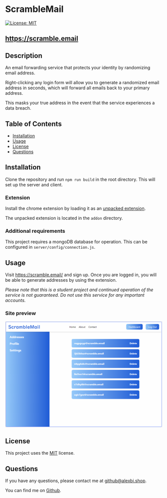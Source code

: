 # ScrambleMail

[![License: MIT](https://img.shields.io/badge/License-MIT-yellow.svg)](https://opensource.org/licenses/MIT)

## https://scramble.email

## Description

An email forwarding service that protects your identity by randomizing email address.

Right-clicking any login form will allow you to generate a randomized email address in seconds, which will forward all emails back to your primary address.

This masks your true address in the event that the service experiences a data breach.

## Table of Contents

* [Installation](#installation)
* [Usage](#usage)
* [License](#license)
* [Questions](#questions)

## Installation

Clone the repository and run ```npm run build``` in the root directory. This will set up the server and client.

### Extension

Install the chrome extension by loading it as an [unpacked extension](https://developer.chrome.com/docs/extensions/mv3/getstarted/development-basics/#load-unpacked).

The unpacked extension is located in the ```addon``` directory.

### Additional requirements

This project requires a mongoDB database for operation. This can be configured in ```server/config/connection.js```.

## Usage

Visit https://scramble.email/ and sign up. Once you are logged in, you will be able to generate addresses by using the extension.

*Please note that this is a student project and continued operation of the service is not guaranteed. Do not use this service for any important accounts.*

### Site preview

![Preview image](preview.png)

## License

This project uses the [MIT](https://opensource.org/licenses/MIT) license.


## Questions

If you have any questions, please contact me at [github@alexbi.shop](mailto:github@alexbi.shop).

You can find me on [Github](https://github.com/alexbishopbootcamp).

